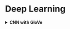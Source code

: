 # Deep Learning

<div style='width:1000px;margin:auto'>

<details><summary><b>CNN with GloVe</b></summary><p>
<li><a href='./0_notebooks/CNN.html'>CNN with Text</a></li>
</p></details>

</div>